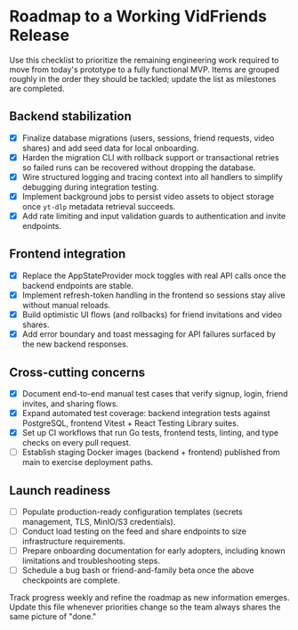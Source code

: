 # Roadmap to a Working VidFriends Release

Use this checklist to prioritize the remaining engineering work required to move from today's prototype to a fully functional
MVP. Items are grouped roughly in the order they should be tackled; update the list as milestones are completed.

## Backend stabilization

- [x] Finalize database migrations (users, sessions, friend requests, video shares) and add seed data for local onboarding.
- [x] Harden the migration CLI with rollback support or transactional retries so failed runs can be recovered without dropping the database.
- [x] Wire structured logging and tracing context into all handlers to simplify debugging during integration testing.
- [x] Implement background jobs to persist video assets to object storage once `yt-dlp` metadata retrieval succeeds.
- [x] Add rate limiting and input validation guards to authentication and invite endpoints.

## Frontend integration

- [x] Replace the AppStateProvider mock toggles with real API calls once the backend endpoints are stable.
- [x] Implement refresh-token handling in the frontend so sessions stay alive without manual reloads.
- [x] Build optimistic UI flows (and rollbacks) for friend invitations and video shares.
- [x] Add error boundary and toast messaging for API failures surfaced by the new backend responses.

## Cross-cutting concerns

- [x] Document end-to-end manual test cases that verify signup, login, friend invites, and sharing flows.
- [x] Expand automated test coverage: backend integration tests against PostgreSQL, frontend Vitest + React Testing Library suites.
- [x] Set up CI workflows that run Go tests, frontend tests, linting, and type checks on every pull request.
- [ ] Establish staging Docker images (backend + frontend) published from main to exercise deployment paths.

## Launch readiness

- [ ] Populate production-ready configuration templates (secrets management, TLS, MinIO/S3 credentials).
- [ ] Conduct load testing on the feed and share endpoints to size infrastructure requirements.
- [ ] Prepare onboarding documentation for early adopters, including known limitations and troubleshooting steps.
- [ ] Schedule a bug bash or friend-and-family beta once the above checkpoints are complete.

Track progress weekly and refine the roadmap as new information emerges. Update this file whenever priorities change so the team
always shares the same picture of "done."
